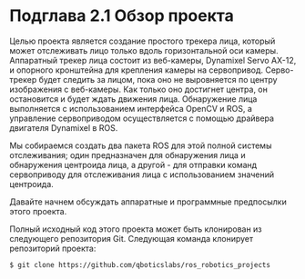 # Подглава 2.1 Обзор проекта

Целью проекта является создание простого трекера лица, который может отслеживать лицо только вдоль горизонтальной оси камеры. Аппаратный трекер лица состоит из веб-камеры, Dynamixel Servo AX-12, и опорного кронштейна для крепления камеры на сервопривод. Серво-трекер будет следить за лицом, пока оно не выровняется по центру изображения с веб-камеры. Как только оно достигнет центра, он остановится и будет ждать движения лица. Обнаружение лица выполняется с использованием интерфейса OpenCV и ROS, а управление сервоприводом осуществляется с помощью драйвера двигателя Dynamixel в ROS.

Мы собираемся создать два пакета ROS для этой полной системы отслеживания; один предназначен для обнаружения лица и обнаружения центроида лица, а другой - для отправки команд сервоприводу для отслеживания лица с использованием значений центроида.

Давайте начнем обсуждать аппаратные и программные предпосылки этого проекта.

Полный исходный код этого проекта может быть клонирован из следующего репозитория Git. Следующая команда клонирует репозиторий проекта:

`$ git clone https://github.com/qboticslabs/ros_robotics_projects`

